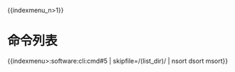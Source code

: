 {{indexmenu_n>1}}

# 命令列表

{{indexmenu>:software:cli:cmd#5 | skipfile=/(list_dir)/ | nsort dsort msort}}
